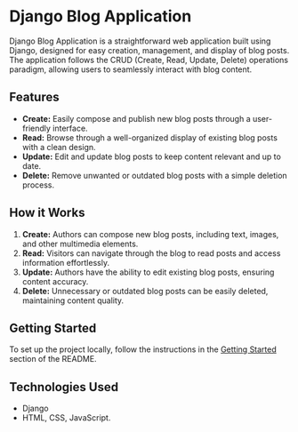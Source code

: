 # Django Blog Application

Django Blog Application is a straightforward web application built using Django, designed for easy creation, management, and display of blog posts. The application follows the CRUD (Create, Read, Update, Delete) operations paradigm, allowing users to seamlessly interact with blog content.

## Features

- **Create:** Easily compose and publish new blog posts through a user-friendly interface.
- **Read:** Browse through a well-organized display of existing blog posts with a clean design.
- **Update:** Edit and update blog posts to keep content relevant and up to date.
- **Delete:** Remove unwanted or outdated blog posts with a simple deletion process.

## How it Works

1. **Create:** Authors can compose new blog posts, including text, images, and other multimedia elements.
2. **Read:** Visitors can navigate through the blog to read posts and access information effortlessly.
3. **Update:** Authors have the ability to edit existing blog posts, ensuring content accuracy.
4. **Delete:** Unnecessary or outdated blog posts can be easily deleted, maintaining content quality.

## Getting Started

To set up the project locally, follow the instructions in the [Getting Started](#getting-started) section of the README.

## Technologies Used

- Django
- HTML, CSS, JavaScript.
